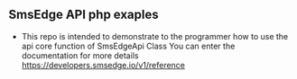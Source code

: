 ## SmsEdge API php exaples
* This repo is intended to demonstrate to the programmer how to use the api core function of SmsEdgeApi Class You can enter the documentation for more details
https://developers.smsedge.io/v1/reference
